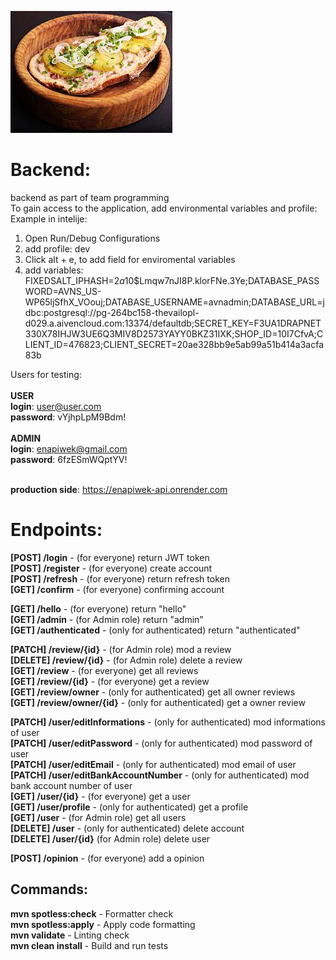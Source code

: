 ![pajda](src/main/resources/pajda.jpg)
# Backend:
backend as part of team programming<br>
To gain access to the application, add environmental variables and profile:
Example in intelije:
1. Open Run/Debug Configurations
2. add profile: dev
3. Click alt + e, to add field for enviromental variables
4. add variables:<br> FIXEDSALT_IPHASH=$2a$10$Lmqw7nJI8P.klorFNe.3Ye;DATABASE_PASSWORD=AVNS_US-WP65ljSfhX_VOouj;DATABASE_USERNAME=avnadmin;DATABASE_URL=jdbc:postgresql://pg-264bc158-thevailopl-d029.a.aivencloud.com:13374/defaultdb;SECRET_KEY=F3UA1DRAPNET330X78IHJW3UE6Q3MIV8D2573YAYY0BKZ31IXK;SHOP_ID=10I7CfvA;CLIENT_ID=476823;CLIENT_SECRET=20ae328bb9e5ab99a51b414a3acfa83b


Users for testing:<br><br>
**USER**<br>
**login**: user@user.com <br>
**password**: vYjhpLpM9Bdm! <br><br>
**ADMIN**<br>
**login**: enapiwek@gmail.com <br>
**password**: 6fzESmWQptYV! <br><br>


**production side**: https://enapiwek-api.onrender.com

# Endpoints:

**[POST] /login** - (for everyone) return JWT token <br>
**[POST] /register** - (for everyone) create account <br>
**[POST] /refresh** - (for everyone) return refresh token <br>
**[GET] /confirm** - (for everyone) confirming account <br>



**[GET] /hello** - (for everyone) return "hello" <br>
**[GET] /admin** - (for Admin role)  return "admin" <br>
**[GET] /authenticated** - (only for authenticated) return "authenticated"<br>


**[PATCH] /review/{id}** - (for Admin role) mod a review <br>
**[DELETE] /review/{id}** - (for Admin role) delete a review <br>
**[GET] /review** - (for everyone) get all reviews <br>
**[GET] /review/{id}** - (for everyone) get a review <br>
**[GET] /review/owner** - (only for authenticated) get all owner reviews <br>
**[GET] /review/owner/{id}** - (only for authenticated) get a owner review <br>

**[PATCH] /user/editInformations** - (only for authenticated) mod informations of user <br>
**[PATCH] /user/editPassword** - (only for authenticated) mod password of user <br>
**[PATCH] /user/editEmail** - (only for authenticated) mod email of user <br>
**[PATCH] /user/editBankAccountNumber** - (only for authenticated) mod bank account number of user <br>
**[GET] /user/{id}** - (for everyone)  get a user <br>
**[GET] /user/profile** - (only for authenticated) get a profile<br>
**[GET] /user** - (for Admin role) get all users <br>
**[DELETE] /user** - (only for authenticated) delete account <br>
**[DELETE] /user/{id}** (for Admin role) delete user <br>


**[POST] /opinion** - (for everyone) add a opinion <br>


## Commands:
**mvn spotless:check** - Formatter check <br>
**mvn spotless:apply** - Apply code formatting<br>
**mvn validate** - Linting check <br>
**mvn clean install** - Build and run tests <br>